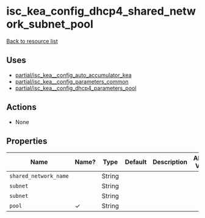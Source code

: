 # isc_kea_config_dhcp4_shared_network_subnet_pool

[Back to resource list](../README.md#resources)

## Uses

- [partial/isc_kea__config_auto_accumulator_kea](partial/isc_kea__config_auto_accumulator_kea.md)
- [partial/isc_kea__config_parameters_common](partial/isc_kea__config_parameters_common.md)
- [partial/isc_kea__config_dhcp4_parameters_pool](partial/isc_kea__config_dhcp4_parameters_pool.md)

## Actions

- None

## Properties

| Name                  | Name? | Type   | Default | Description | Allowed Values |
| --------------------- | ----- | ------ | ------- | ----------- | -------------- |
| `shared_network_name` |       | String |         |             |                |
| `subnet`              |       | String |         |             |                |
| `subnet`              |       | String |         |             |                |
| `pool`                | ✓     | String |         |             |                |
